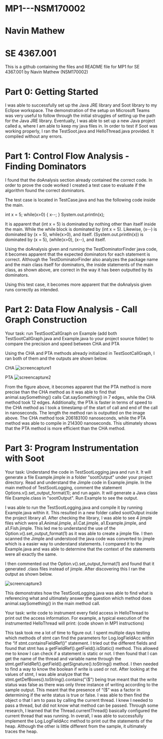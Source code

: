 # MP1---NSM170002
# Navin Mathew
# SE 4367.001

This is a github containing the files and README file for MP1 for SE 4367.001 by Navin Mathew (NSM170002)

# Part 0: Getting Started 

I was able to successfully set up the Java JRE library and Soot library to my Eclipse workspace. The demonstration of the setup on Microsoft Teams was very useful to follow through the initial struggles of setting up the path for the Java JRE library. Eventually, I was able to set up a new Java project called a, where I am able to keep my java files in. In order to test if Soot was working properly, I ran the TestSoot.java and HelloThread.java provided. It compiled without any errors. 

# Part 1: Control Flow Analysis - Finding Dominators

I found that the doAnalysis section already contained the correct code. In order to prove the code worked I created a test case to evaluate if the algorithm found the correct dominators.

The test case is located in TestCase.java and has the following code inside the main.

int x  = 5;
while(x>0) {
	x--;
}
System.out.println(x);


It is apparent that (int x = 5) is dominated by nothing other than itself inside the main. While the while block is dominated by (int x = 5). Likewise, (x--) is dominated by (x = 5), while(x>0), and itself. (System.out.println(x)) is dominated by (x = 5), (while(x>0), (x--), and itself.

Using the doAnalysis given and running the TestDominatorFinder java code, it becomes apparent that the expected dominators for each statement is correct. Although the TestDominatorFinder also analyzes the package name and the main class itself for dominators, the inside statements of the main class, as shown above, are correct in the way it has been outputted by its dominators. 

Using this test case, it becomes more apparent that the doAnalysis given runs correctly as intended.

# Part 2: Data Flow Analysis - Call Graph Construction

Your task: run TestSootCallGraph on Example (add both TestSootCallGraph.java and Example.java to your project source folder) to compare the precision and speed between CHA and PTA

Using the CHA and PTA methods already initialized in TestSootCallGraph, I ran both of them and the outputs are shown below.

CHA
![screencapture1](https://user-images.githubusercontent.com/76182733/112407743-a4306800-8ce4-11eb-88be-e9dc7ead7e1d.JPG)


PTA
![screencapture2](https://user-images.githubusercontent.com/76182733/112407772-b0b4c080-8ce4-11eb-9387-e82fd4259ba2.JPG)


From the figure above, it becomes apparent that the PTA method is more precise than the CHA method as it was able to find that animal.saySomething() calls Cat.saySomething() in 7 edges, while the CHA method took 12 edges. Additionally, the PTA is faster in terms of speed to the CHA method as I took a timestamp of the start of call and end of the call in nanoseconds. The length the method ran is outputted on the image above. The CHA method took 206183100 nanoseconds, while the PTA method was able to compile in 214300 nanoseconds. This ultimately shows that the PTA method is more efficient than the CHA method. 

# Part 3: Program Instrumentation with Soot
Your task: 
Understand the code in TestSootLogging.java and run it. It will generate a file Example.jimple in a folder "sootOutput" under your project directory. Read and understand the Jimple code in Example.jimple. 
In the main method of TestSootLogging, comment the statement Options.v().set_output_format(1); and run again. It will generate a Java class file Example.class in "sootOutput". Run Example to see the output.

I was able to run the TestSootLogging.java and compile it by running Example.java within it. This resulted in a new folder called sootOutput inside the project library a1. After checking the library, I was able to see 4 jimple files which were a1.Animal.jimple, a1.Cat.jimple, a1.Example.jimple, and a1.Fish.jimple. This led me to understand the use of the Option.v().set_output_format(1) as it was able to create a jimple file. I then scanned the Jimple and understood the java code was converted to jimple which is a easier way to understand statements. I compared it to the Example.java and was able to determine that the context of the statements were all exactly the same.

I then commented out the Option.v().set_output_format(1) and found that it generated .class files instead of jimple. After discovering this I ran the output as shown below.

![screencapture3](https://user-images.githubusercontent.com/76182733/112407808-bad6bf00-8ce4-11eb-856b-6d91d5797ea2.JPG)



This demonstrates how the TestSootLogging.java was able to find what is referencing what and ultimately answer the question which method does animal.saySomething() in the main
method call. 

Your task: write code to instrument every field access in HelloThread to print out the access information. For example, a typical execution of the instrumented HelloThread will print: (code shown in MP1 instructions)

This task took me a lot of time to figure out. I spent multiple days testing which methods of stmt can find the parameters for Log.logFieldAcc within the “if stmt.containsFieldRef()” statement. I tried out the different fields and found that stmt has a getFieldRef().getField().isStatic() method. This allowed me to know I can check if a statement is static or not. I then found that I can get the name of the thread and variable name through the stmt.getFieldRef().getField().getSignature().toString() method. I then needed to find a way to know the boolean if write is used or not. After looking at the values of stmt, I was able analyze that the stmt.getDefBoxes().toString().contains("($") being true meant that the write status was false as there was only three instance of writing according to the sample output. This meant that the presence of “($” was a factor in determining if the write status is true or false. I was able to then find the object o that I am to pass by calling the current thread.  I knew I needed to pass a thread, but did not know what method can be passed. Through some research, I learned that the Thread.currentThread() basically configured the current thread that was running. In overall, I was able to successfully implement the Log.LogFieldAcc method to print out the statements of the heap. Although the other is little different from the sample, it ultimately traces the heap. 
